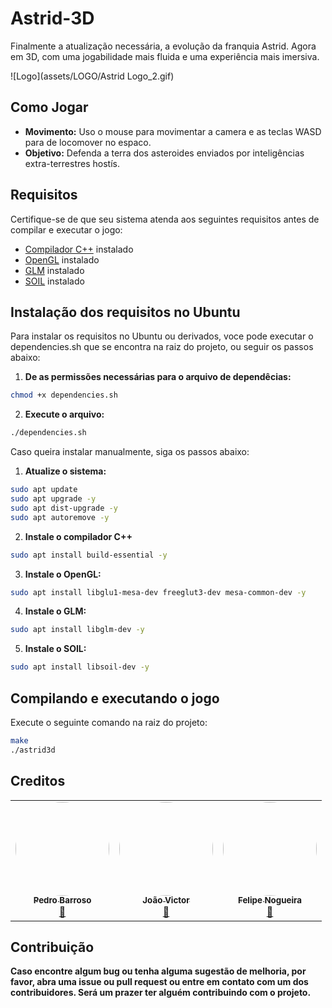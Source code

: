 # Astrid-3D
Finalmente a atualização necessária, a evolução da franquia Astrid. Agora em 3D, com uma jogabilidade mais fluida e uma experiência mais imersiva.

![Logo](assets/LOGO/Astrid Logo_2.gif)

## Como Jogar

- **Movimento:** Uso o mouse para movimentar a camera e as teclas WASD para de locomover no espaco.
- **Objetivo:** Defenda a terra dos asteroides enviados por inteligências extra-terrestres hostís.

## Requisitos

Certifique-se de que seu sistema atenda aos seguintes requisitos antes de compilar e executar o jogo:

- [Compilador C++](https://gcc.gnu.org/) instalado
- [OpenGL](https://www.opengl.org/) instalado
- [GLM](https://glm.g-truc.net/0.9.9/index.html) instalado
- [SOIL](https://github.com/littlstar/soil) instalado

## Instalação dos requisitos no Ubuntu

Para instalar os requisitos no Ubuntu ou derivados, voce pode executar o dependencies.sh que se encontra na raiz do projeto, ou seguir os passos abaixo:

1. **De as permissões necessárias para o arquivo de dependêcias:**

```bash
chmod +x dependencies.sh
```

2. **Execute o arquivo:**

```bash
./dependencies.sh
```
Caso queira instalar manualmente, siga os passos abaixo:

1. **Atualize o sistema:**

```bash
sudo apt update
sudo apt upgrade -y
sudo apt dist-upgrade -y
sudo apt autoremove -y
```

2. **Instale o compilador C++**

```bash
sudo apt install build-essential -y
```

3. **Instale o OpenGL:**

```bash
sudo apt install libglu1-mesa-dev freeglut3-dev mesa-common-dev -y
```

4. **Instale o GLM:**

```bash
sudo apt install libglm-dev -y
```

5. **Instale o SOIL:**

```bash
sudo apt install libsoil-dev -y
```

## Compilando e executando o jogo

Execute o seguinte comando na raiz do projeto:

```bash
make
./astrid3d
```
## Creditos

<table>
  <tr>
    <td align="center"><a href="https://github.com/ph3523"><img style="border-radius: 50%;" src="https://avatars.githubusercontent.com/u/80484091?v=4" width="150px;" alt=""/><br /><sub><b>Pedro Barroso</b></sub></a><br /><a href="mailto:ph.barroso3523@gmail.com" title="Email">📧</a></td>
    <td align="center"><a href="https://github.com/JVictor011"><img style="border-radius: 50%;" src="https://avatars.githubusercontent.com/u/91631521?v=4" width="150px;" alt=""/><br /><sub><b>João Victor</b></sub></a><br /><a href="mailto:joaovictor.20739@gmail.com" title="Email">📧</a></td>
    <td align="center"><a href="https://github.com/FelpLiet"><img style="border-radius: 50%;" src="https://avatars.githubusercontent.com/u/30266169?v=4" width="150px;" alt=""/><br /><sub><b>Felipe Nogueira</b></sub></a><br /><a href="mailto:felipe.leite23@gmail.com" title="Email">📧</a></td>
  </tr>
</table>

## Contribuição

**Caso encontre algum bug ou tenha alguma sugestão de melhoria, por favor, abra uma issue ou pull request ou entre em contato com um dos contribuidores. Será um prazer ter alguém contribuindo com o projeto.** 
